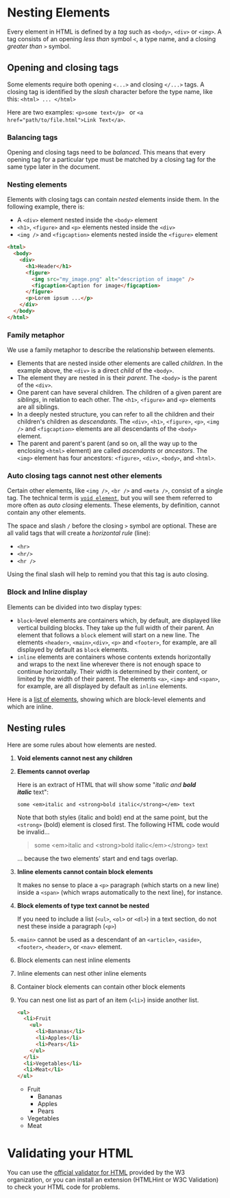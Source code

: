 # Nesting Elements

Every element in HTML is defined by a *tag* such as `<body>`, `<div>` or `<img>`. A tag consists of an opening *less than* symbol `<`, a type name, and a closing *greater than* `>` symbol.

## Opening and closing tags
Some elements require both opening `<...>` and closing `</...>` tags. A closing tag is identified by the *slash* character before the type name, like this: `<html> ... </html>`

Here are two examples: `<p>some text</p> ` or `<a href="path/to/file.html">Link Text</a>`.

### Balancing tags
Opening and closing tags need to be *balanced*. This means that every opening tag for a particular type must be matched by a closing tag for the same type later in the document.

### Nesting elements
Elements with closing tags can contain *nested* elements inside them. In the following example, there is:

* A `<div>` element nested inside the `<body>` element
* `<h1>`, `<figure>` and `<p>` elements nested inside the `<div>`
* `<img />` and `<figcaption>` elements nested inside the `<figure>` element

```html
<html>
  <body>
    <div>
      <h1>Header</h1>
      <figure>
        <img src="my_image.png" alt="description of image" />
        <figcaption>Caption for image</figcaption>
      </figure>
      <p>Lorem ipsum ...</p>
    </div>
  </body>
</html>
```

### Family metaphor
We use a family metaphor to describe the relationship between elements.
* Elements that are nested inside other elements are called *children*. In the example above, the `<div>` is a direct *child* of the `<body>`.
* The element they are nested in is their *parent*. The `<body>` is the parent of the `<div>`.
* One parent can have several children. The children of a given parent are *siblings*, in relation to each other. The `<h1>`, `<figure>` and `<p>` elements are all siblings.
* In a deeply nested structure, you can refer to all the children and their children's children as *descendants*. The `<div>`, `<h1>`, `<figure>`, `<p>`, `<img />` and `<figcaption>` elements are all descendants of the `<body> ` element.
* The parent and parent's parent (and so on, all the way up to the enclosing `<html>` element) are called *ascendants* or *ancestors*. The `<img>` element has four ancestors: `<figure>`, `<div>`, `<body>`, and `<html>`.

### Auto closing tags cannot nest other elements
Certain other elements, like `<img />`, `<br />` and `<meta />`, consist of a single tag. The technical term is [`void element`](https://html.spec.whatwg.org/multipage/syntax.html#void-elements), but you will see them referred to more often as *auto closing* elements. These elements, by definition, cannot contain any other elements.

The space and slash `/`  before the closing `>` symbol are optional. These are all valid tags that will create a *horizontal rule* (line):
* `<hr>`
* `<hr/>`
* `<hr />`

Using the final slash will help to remind you that this tag is auto closing.

### Block and Inline display
Elements can be divided into two display types:
* `block`-level elements are containers which, by default, are displayed like vertical building blocks. They take up the full width of their parent. An element that follows a `block` element will start on a new line. The elements `<header>`, `<main>`,`<div>`, `<p>` and  `<footer>`, for example, are all displayed by default as `block` elements.
* `inline` elements are containers whose contents extends horizontally and wraps to the next line wherever there is not enough space to continue horizontally. Their width is determined by their content, or limited by the width of their parent. The elements `<a>`, `<img>` and  `<span>`, for example, are all displayed by default as `inline` elements.

Here is a [list of elements](https://www.w3schools.com/html/html_blocks.asp), showing which are block-level elements and which are inline.

## Nesting rules

Here are some rules about how elements are nested.

1. **Void elements cannot nest any children**
2. **Elements cannot overlap**

    Here is an extract of HTML that will show some "*italic and **bold italic*** text":

    `some <em>italic and <strong>bold italic</strong></em> text`

    Note that both styles (italic and bold) end at the same point, but the `<strong>` (bold) element is closed first. The following HTML code would be invalid...

    > some &lt;em&gt;italic and &lt;strong&gt;bold italic&lt;/em&gt;&lt;/strong&gt; text

    ... because the two elements' start and end tags overlap.

3. **Inline elements cannot contain block elements**

   It makes no sense to place a `<p>`  paragraph (which starts on a new line) inside a `<span>` (which wraps automatically to the next line), for instance.

4. **Block elements of type text cannot be nested**

   If you need to include a list (`<ul>`, `<ol>` or `<dl>`) in a text section, do not nest these inside a paragraph (`<p>`)

5. `<main>` cannot be used as a descendant of an `<article>`, `<aside>`, `<footer>`, `<header>`, or `<nav>` element.
5. Block elements can nest inline elements
6. Inline elements can nest other inline elements
7. Container block elements can contain other block elements
8. You can nest one list as part of an item (`<li>`) inside another list.

    ```html
    <ul>
      <li>Fruit
        <ul>
          <li>Bananas</li>
          <li>Apples</li>
          <li>Pears</li>
        </ul>
      </li>
      <li>Vegetables</li>
      <li>Meat</li>
    </ul>
    ```

    <ul>
      <li>Fruit
        <ul>
          <li>Bananas</li>
          <li>Apples</li>
          <li>Pears</li>
        </ul>
      </li>
      <li>Vegetables</li>
      <li>Meat</li>
    </ul>

# Validating your HTML

You can use the [official validator for HTML](https://validator.w3.org/) provided by the W3 organization, or you can install an extension (HTMLHint or W3C Validation) to check your HTML code for problems.
